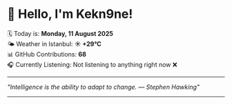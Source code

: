 # 👋 Hello, I'm Kekn9ne!

🗓️ Today is: **Monday, 11 August 2025**  
🌤️ Weather in Istanbul: **☀️   +29°C**  
📊 GitHub Contributions: **68**  
🎧 Currently Listening: Not listening to anything right now ❌

---

_"Intelligence is the ability to adapt to change. — *Stephen Hawking*"_

---
